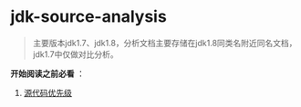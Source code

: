 # jdk-source-analysis


> 主要版本jdk1.7、jdk1.8，分析文档主要存储在jdk1.8同类名附近同名文档，jdk1.7中仅做对比分析。
>

**开始阅读之前必看** ：

1. [源代码优先级](./note/work/priority.md)
